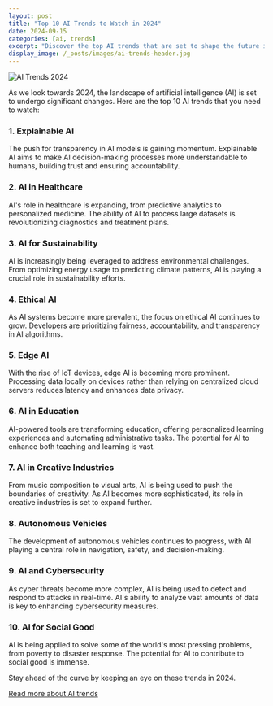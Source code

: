 ```yaml
---
layout: post
title: "Top 10 AI Trends to Watch in 2024"
date: 2024-09-15
categories: [ai, trends]
excerpt: "Discover the top AI trends that are set to shape the future in 2024."
display_image: /_posts/images/ai-trends-header.jpg
---
```


![AI Trends 2024](./images/ai-trends.jpg)

As we look towards 2024, the landscape of artificial intelligence (AI) is set to undergo significant changes. Here are the top 10 AI trends that you need to watch:

### 1. Explainable AI
The push for transparency in AI models is gaining momentum. Explainable AI aims to make AI decision-making processes more understandable to humans, building trust and ensuring accountability.

### 2. AI in Healthcare
AI's role in healthcare is expanding, from predictive analytics to personalized medicine. The ability of AI to process large datasets is revolutionizing diagnostics and treatment plans.

### 3. AI for Sustainability
AI is increasingly being leveraged to address environmental challenges. From optimizing energy usage to predicting climate patterns, AI is playing a crucial role in sustainability efforts.

### 4. Ethical AI
As AI systems become more prevalent, the focus on ethical AI continues to grow. Developers are prioritizing fairness, accountability, and transparency in AI algorithms.

### 5. Edge AI
With the rise of IoT devices, edge AI is becoming more prominent. Processing data locally on devices rather than relying on centralized cloud servers reduces latency and enhances data privacy.

### 6. AI in Education
AI-powered tools are transforming education, offering personalized learning experiences and automating administrative tasks. The potential for AI to enhance both teaching and learning is vast.

### 7. AI in Creative Industries
From music composition to visual arts, AI is being used to push the boundaries of creativity. As AI becomes more sophisticated, its role in creative industries is set to expand further.

### 8. Autonomous Vehicles
The development of autonomous vehicles continues to progress, with AI playing a central role in navigation, safety, and decision-making.

### 9. AI and Cybersecurity
As cyber threats become more complex, AI is being used to detect and respond to attacks in real-time. AI's ability to analyze vast amounts of data is key to enhancing cybersecurity measures.

### 10. AI for Social Good
AI is being applied to solve some of the world's most pressing problems, from poverty to disaster response. The potential for AI to contribute to social good is immense.

Stay ahead of the curve by keeping an eye on these trends in 2024.

[Read more about AI trends](#)

